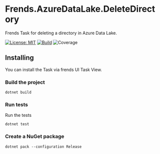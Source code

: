 # Frends.AzureDataLake.DeleteDirectory
Frends Task for deleting a directory in Azure Data Lake.

[![License: MIT](https://img.shields.io/badge/License-MIT-green.svg)](https://opensource.org/licenses/MIT)
[![Build](https://github.com/FrendsPlatform/Frends.CreateDirectory/actions/workflows/Frends.AzureDataLake.CreateDirectory_build_and_test_on_main.yml/badge.svg)](https://github.com/FrendsPlatform/Frends.CreateDirectory/actions)
![Coverage](https://app-github-custom-badges.azurewebsites.net/Badge?key=FrendsPlatform/Frends.CreateDirectory/Frends.AzureDataLake.CreateDirectory|main)

## Installing

You can install the Task via frends UI Task View.

### Build the project

`dotnet build`

### Run tests

Run the tests

`dotnet test`

### Create a NuGet package

`dotnet pack --configuration Release`
